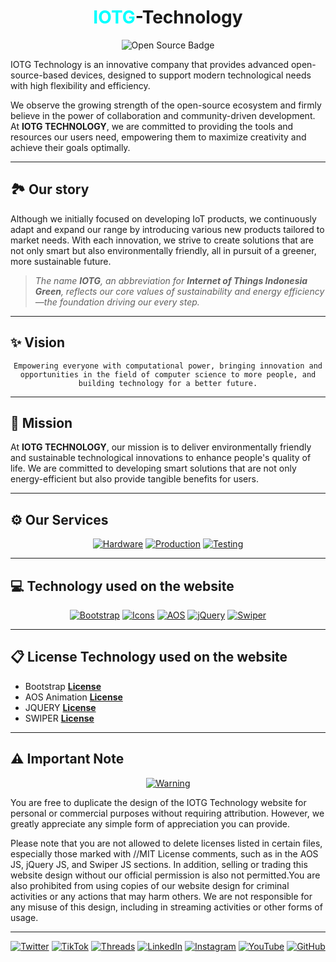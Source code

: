 <h1 align="center"><span style="color: aqua">IOTG</span>-Technology</h1>

<p align="center">
  <img src="https://img.shields.io/badge/Open%20Source-Always-aqua?style=for-the-badge&logoColor=black" alt="Open Source Badge"/>
</p>

IOTG Technology is an innovative company that provides advanced open-source-based devices, designed to support modern technological needs with high flexibility and efficiency.

We observe the growing strength of the open-source ecosystem and firmly believe in the power of collaboration and community-driven development. At **IOTG TECHNOLOGY**, we are committed to providing the tools and resources our users need, empowering them to maximize creativity and achieve their goals optimally.

---
## 🏞️ Our story
Although we initially focused on developing IoT products, we continuously adapt and expand our range by introducing various new products tailored to market needs. With each innovation, we strive to create solutions that are not only smart but also environmentally friendly, all in pursuit of a greener, more sustainable future.

> *The name **IOTG**, an abbreviation for **Internet of Things Indonesia Green**, reflects our core values of sustainability and energy efficiency—the foundation driving our every step.*

---
## ✨ Vision
<div align="center">
  
`Empowering everyone with computational power, bringing innovation and opportunities in the field of computer science to more people, and building technology for a better future.`

</div>

---
## 🎯 Mission
At **IOTG TECHNOLOGY**, our mission is to deliver environmentally friendly and sustainable technological innovations to enhance people's quality of life. We are committed to developing smart solutions that are not only energy-efficient but also provide tangible benefits for users.

---
## ⚙️ Our Services
<div align="center">

[![Hardware](https://img.shields.io/badge/HARDWARE-CUSTOMIZATION-aqua?style=for-the-badge&logoColor=black)](#-)
[![Production](https://img.shields.io/badge/ASSIGNED-PRODUCTION-black?style=for-the-badge&logoColor=aqua)](#-)
[![Testing](https://img.shields.io/badge/TESTING-CERTIFICATION-aqua?style=for-the-badge&logoColor=black)](#-)

</div>

---
## 💻 Technology used on the website
<div align="center">

[![Bootstrap](https://img.shields.io/badge/Bootstrap-CSS-aqua?style=flat-square&logo=bootstrap&logoColor=black)](https://getbootstrap.com/)
[![Icons](https://img.shields.io/badge/Bootstrap-Icons-black?style=flat-square&logo=bootstrap&logoColor=aqua)](https://icons.getbootstrap.com/)
[![AOS](https://img.shields.io/badge/Animation-AOS-aqua?style=flat-square&logoColor=black)](https://michalsnik.github.io/aos/)
[![jQuery](https://img.shields.io/badge/jQuery-black?style=flat-square&logo=jquery&logoColor=aqua)](https://jquery.com/)
[![Swiper](https://img.shields.io/badge/Swiper-aqua?style=flat-square&logo=swiper&logoColor=black)](https://swiperjs.com/)

</div>

---
## 📋 License Technology used on the website
- Bootstrap **[License](https://getbootstrap.com/docs/4.0/about/license/)**
- AOS Animation **[License](https://github.com/michalsnik/aos/blob/next/LICENSE)**
- JQUERY **[License](https://jquery.com/license/)**
- SWIPER **[License](https://github.com/nolimits4web/swiper/blob/master/LICENSE)**

---
## ⚠️ Important Note
<div align="center">

[![Warning](https://img.shields.io/badge/⚠️-Important_Notice-black?style=for-the-badge&logoColor=aqua)](#-)

</div>

You are free to duplicate the design of the IOTG Technology website for personal or commercial purposes without requiring attribution. However, we greatly appreciate any simple form of appreciation you can provide.

Please note that you are not allowed to delete licenses listed in certain files, especially those marked with //MIT License comments, such as in the AOS JS, jQuery JS, and Swiper JS sections. In addition, selling or trading this website design without our official permission is also not permitted.You are also prohibited from using copies of our website design for criminal activities or any actions that may harm others. We are not responsible for any misuse of this design, including in streaming activities or other forms of usage.

---
<div align="center">
  
[![Twitter](https://img.shields.io/badge/Twitter-aqua?style=for-the-badge&logo=twitter&logoColor=black)](https://x.com/IOTGTechnology)
[![TikTok](https://img.shields.io/badge/TikTok-black?style=for-the-badge&logo=tiktok&logoColor=aqua)](https://www.tiktok.com/@iotgtechnology)
[![Threads](https://img.shields.io/badge/Threads-aqua?style=for-the-badge&logo=threads&logoColor=black)](https://www.threads.net/@iotgtechnology)
[![LinkedIn](https://img.shields.io/badge/LinkedIn-black?style=for-the-badge&logo=linkedin&logoColor=aqua)](https://www.linkedin.com/in/iotg-technology-615a80337?utm_source=share&utm_campaign=share_via&utm_content=profile&utm_medium=android_app)
[![Instagram](https://img.shields.io/badge/Instagram-aqua?style=for-the-badge&logo=instagram&logoColor=black)](https://www.instagram.com/iotgtechnology)
[![YouTube](https://img.shields.io/badge/YouTube-black?style=for-the-badge&logo=youtube&logoColor=aqua)](https://youtube.com/@iotgtechnology)
[![GitHub](https://img.shields.io/badge/GitHub-aqua?style=for-the-badge&logo=github&logoColor=black)](https://github.com/IOTGTechnology)

</div>
